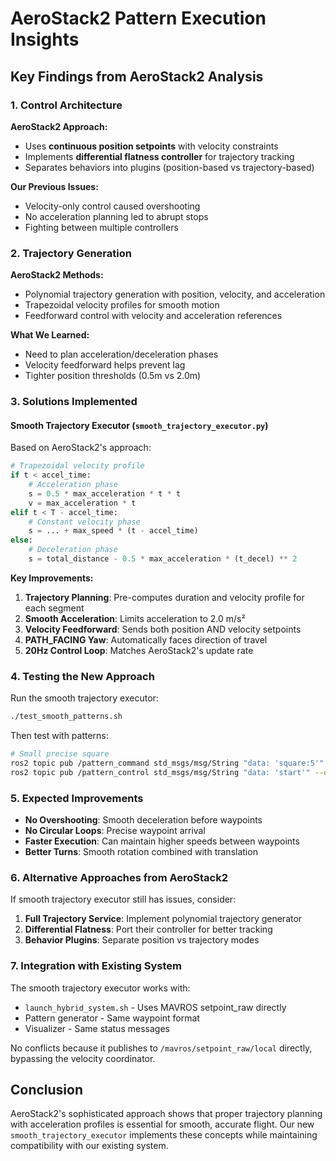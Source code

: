 # AeroStack2 Pattern Execution Insights

## Key Findings from AeroStack2 Analysis

### 1. Control Architecture
**AeroStack2 Approach:**
- Uses **continuous position setpoints** with velocity constraints
- Implements **differential flatness controller** for trajectory tracking
- Separates behaviors into plugins (position-based vs trajectory-based)

**Our Previous Issues:**
- Velocity-only control caused overshooting
- No acceleration planning led to abrupt stops
- Fighting between multiple controllers

### 2. Trajectory Generation
**AeroStack2 Methods:**
- Polynomial trajectory generation with position, velocity, and acceleration
- Trapezoidal velocity profiles for smooth motion
- Feedforward control with velocity and acceleration references

**What We Learned:**
- Need to plan acceleration/deceleration phases
- Velocity feedforward helps prevent lag
- Tighter position thresholds (0.5m vs 2.0m)

### 3. Solutions Implemented

#### Smooth Trajectory Executor (`smooth_trajectory_executor.py`)
Based on AeroStack2's approach:
```python
# Trapezoidal velocity profile
if t < accel_time:
    # Acceleration phase
    s = 0.5 * max_acceleration * t * t
    v = max_acceleration * t
elif t < T - accel_time:
    # Constant velocity phase
    s = ... + max_speed * (t - accel_time)
else:
    # Deceleration phase
    s = total_distance - 0.5 * max_acceleration * (t_decel) ** 2
```

**Key Improvements:**
1. **Trajectory Planning**: Pre-computes duration and velocity profile for each segment
2. **Smooth Acceleration**: Limits acceleration to 2.0 m/s²
3. **Velocity Feedforward**: Sends both position AND velocity setpoints
4. **PATH_FACING Yaw**: Automatically faces direction of travel
5. **20Hz Control Loop**: Matches AeroStack2's update rate

### 4. Testing the New Approach

Run the smooth trajectory executor:
```bash
./test_smooth_patterns.sh
```

Then test with patterns:
```bash
# Small precise square
ros2 topic pub /pattern_command std_msgs/msg/String "data: 'square:5'" --once
ros2 topic pub /pattern_control std_msgs/msg/String "data: 'start'" --once
```

### 5. Expected Improvements
- **No Overshooting**: Smooth deceleration before waypoints
- **No Circular Loops**: Precise waypoint arrival
- **Faster Execution**: Can maintain higher speeds between waypoints
- **Better Turns**: Smooth rotation combined with translation

### 6. Alternative Approaches from AeroStack2

If smooth trajectory executor still has issues, consider:

1. **Full Trajectory Service**: Implement polynomial trajectory generator
2. **Differential Flatness**: Port their controller for better tracking
3. **Behavior Plugins**: Separate position vs trajectory modes

### 7. Integration with Existing System

The smooth trajectory executor works with:
- `launch_hybrid_system.sh` - Uses MAVROS setpoint_raw directly
- Pattern generator - Same waypoint format
- Visualizer - Same status messages

No conflicts because it publishes to `/mavros/setpoint_raw/local` directly, bypassing the velocity coordinator.

## Conclusion

AeroStack2's sophisticated approach shows that proper trajectory planning with acceleration profiles is essential for smooth, accurate flight. Our new `smooth_trajectory_executor` implements these concepts while maintaining compatibility with our existing system.